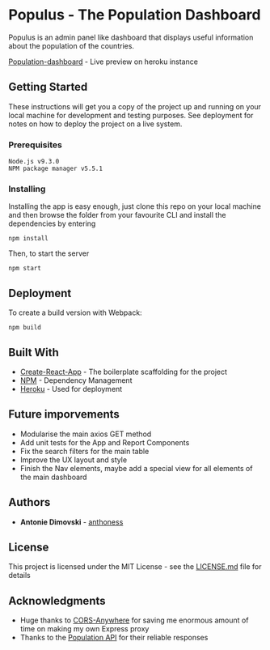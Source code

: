 # Populus - The Population Dashboard

Populus is an admin panel like dashboard that displays useful information about the population of the countries.

[Population-dashboard](https://population-dashboard.herokuapp.com/) - Live preview on heroku instance

## Getting Started

These instructions will get you a copy of the project up and running on your local machine for development and testing purposes. See deployment for notes on how to deploy the project on a live system.

### Prerequisites

```
Node.js v9.3.0
NPM package manager v5.5.1
```

### Installing

Installing the app is easy enough, just clone this repo on your local machine and then browse the folder from your favourite CLI and install the dependencies by entering

```
npm install
```

Then, to start the server

```
npm start
```

## Deployment

To create a build version with Webpack:

```
npm build
```

## Built With

- [Create-React-App](https://github.com/facebook/create-react-app) - The boilerplate scaffolding for the project
- [NPM](https://www.npmjs.com/) - Dependency Management
- [Heroku](https://population-dashboard.herokuapp.com/) - Used for deployment

## Future imporvements

- Modularise the main axios GET method
- Add unit tests for the App and Report Components
- Fix the search filters for the main table
- Improve the UX layout and style
- Finish the Nav elements, maybe add a special view for all elements of the main dashboard

## Authors

- **Antonie Dimovski** - [anthoness](https://github.com/anthones)

## License

This project is licensed under the MIT License - see the [LICENSE.md](LICENSE.md) file for details

## Acknowledgments

- Huge thanks to [CORS-Anywhere](https://github.com/Rob--W/cors-anywhere/) for saving me enormous amount of time on making my own Express proxy
- Thanks to the [Population API](http://api.population.io) for their reliable responses
